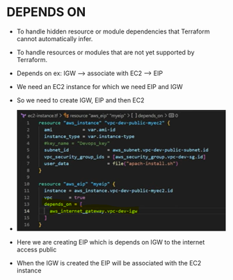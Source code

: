 # DEPENDS ON
- To handle hidden resource or module dependencies that Terraform cannot automatically infer.
- To handle resources or modules that are not yet supported by Terraform.

- Depends on ex: IGW --> associate with EC2 --> EIP
- We need an EC2 instance for which we need EIP and IGW
- So we need to create IGW, EIP and then EC2 

- ![alt text](image-6.png)
- Here we are creating EIP which is depends on IGW to the internet access public 
- When the IGW is created the EIP will be associated with the EC2 instance




